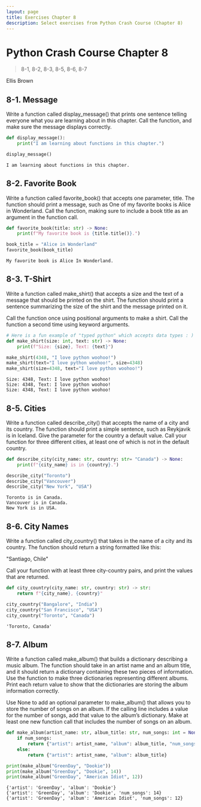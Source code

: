 ```yaml
---
layout: page
title: Exercises Chapter 8
description: Select exercises from Python Crash Course (Chapter 8)
---
```

# Python Crash Course Chapter 8

 > 8-1, 8-2, 8-3, 8-5, 8-6, 8-7

Ellis Brown

## 8-1. Message
Write a function called display_message() that prints one sentence telling everyone what you are learning about in this chapter. Call the function, and make sure the message displays correctly. 


```python
def display_message():
    print("I am learning about functions in this chapter.")

display_message()
```

    I am learning about functions in this chapter.


## 8-2. Favorite Book
Write a function called favorite_book() that accepts one parameter, title. The function should print a message, such as One of my favorite books is Alice in Wonderland. Call the function, making sure to include a book title as an argument in the function call.


```python
def favorite_book(title: str) -> None:
    print(f"My favorite book is {title.title()}.")

book_title = "Alice in Wonderland"
favorite_book(book_title)
```

    My favorite book is Alice In Wonderland.


## 8-3. T-Shirt
Write a function called make_shirt() that accepts a size and the text of a message that should be printed on the shirt. The function should print a sentence summarizing the size of the shirt and the message printed on it.

Call the function once using positional arguments to make a shirt. Call the function a second time using keyword arguments.


```python
# Here is a fun example of "typed python" which accepts data types : )
def make_shirt(size: int, text: str) -> None:
    print(f"Size: {size}, Text: {text}")

make_shirt(4348, "I love python woohoo!")
make_shirt(text="I love python woohoo!", size=4348)
make_shirt(size=4348, text="I love python woohoo!")

```

    Size: 4348, Text: I love python woohoo!
    Size: 4348, Text: I love python woohoo!
    Size: 4348, Text: I love python woohoo!


## 8-5. Cities
Write a function called describe_city() that accepts the name of a city and its country. The function should print a simple sentence, such as Reykjavik is in Iceland. Give the parameter for the country a default value. Call your function for three different cities, at least one of which is not in the default country.


```python
def describe_city(city_name: str, country: str= "Canada") -> None:
    print(f"{city_name} is in {country}.")

describe_city("Toronto")
describe_city("Vancouver")
describe_city("New York", "USA")
```

    Toronto is in Canada.
    Vancouver is in Canada.
    New York is in USA.


## 8-6. City Names
Write a function called city_country() that takes in the name of a city and its country. The function should return a string formatted like this:

"Santiago, Chile"

Call your function with at least three city-country pairs, and print the values that are returned.


```python
def city_country(city_name: str, country: str) -> str:
    return f"{city_name}, {country}"

city_country("Bangalore", "India")
city_country("San Francisco", "USA")
city_country("Toronto", "Canada")
```




    'Toronto, Canada'



## 8-7. Album
Write a function called make_album() that builds a dictionary describing a music album. The function should take in an artist name and an album title, and it should return a dictionary containing these two pieces of information. Use the function to make three dictionaries representing different albums. Print each return value to show that the dictionaries are storing the album information correctly.

Use None to add an optional parameter to make_album() that allows you to store the number of songs on an album. If the calling line includes a value for the number of songs, add that value to the album’s dictionary. Make at least one new function call that includes the number of songs on an album.


```python
def make_album(artist_name: str, album_title: str, num_songs: int = None) -> dict:
    if num_songs:
        return {"artist": artist_name, "album": album_title, "num_songs": num_songs}
    else:
        return {"artist": artist_name, "album": album_title}

print(make_album("GreenDay", "Dookie"))
print(make_album("GreenDay", "Dookie", 14))
print(make_album("GreenDay", "American Idiot", 12))
```

    {'artist': 'GreenDay', 'album': 'Dookie'}
    {'artist': 'GreenDay', 'album': 'Dookie', 'num_songs': 14}
    {'artist': 'GreenDay', 'album': 'American Idiot', 'num_songs': 12}



```python

```
